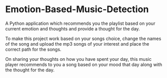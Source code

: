 # Emotion-Based-Music-Detection
A Python application which recommends you the playlist based on your current emotion and thoughts and provide a thought for the day.

To make this project work based on your songs choice, change the names of the song and upload the mp3 songs of your interest and place the correct path for the songs.

On sharing your thoughts on how you have spent your day, this music player recommends to you a song based on your mood that day along with the thought for the day.
